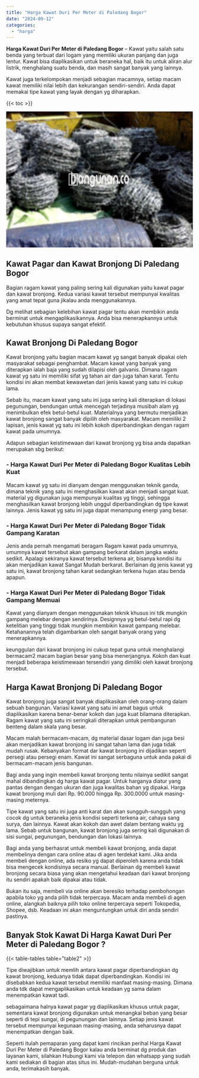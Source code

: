 ```yaml
---
title: "Harga Kawat Duri Per Meter di Paledang Bogor"
date: "2024-09-12"
categories: 
  - "harga"
---
```


**Harga Kawat Duri Per Meter di Paledang Bogor** – Kawat yaitu salah satu benda yang terbuat dari logam yang memiliki ukuran panjang dan juga lentur. Kawat bisa diaplikasikan untuk beraneka hal, baik itu untuk aliran alur listrik, menghalang suatu benda, dan masih sangat banyak yang lainnya.

Kawat juga terkelompokan menjadi sebagian macamnya, setiap macam kawat memiliki nilai lebih dan kekurangan sendiri-sendiri. Anda dapat memakai tipe kawat yang layak dengan yg diharapkan.

{{< toc >}}

![Harga Kawat Duri Per Meter di Paledang Bogor](/images/jual-kawat-murah28.png)

## Kawat Pagar dan Kawat Bronjong Di Paledang Bogor

Bagian ragam kawat yang paling sering kali digunakan yaitu kawat pagar dan kawat bronjong. Kedua variasi kawat tersebut mempunyai kwalitas yang amat tepat guna jikalau anda menggunakannya.

Dg melihat sebagian kelebihan kawat pagar tentu akan membikin anda berminat untuk mengaplikasikannya. Anda bisa menerapkannya untuk kebutuhan khusus supaya sangat efektif.

## Kawat Bronjong Di Paledang Bogor

Kawat bronjong yaitu bagian macam kawat yg sangat banyak dipakai oleh masyarakat sebagai penghambat. Macam kawat yang banyak yang diterapkan ialah baja yang sudah dilapisi oleh galvanis. Dimana ragam kawat yg satu ini memiliki sifat yg tahan air dan juga tahan karat. Tentu kondisi ini akan membat kewawetan dari jenis kawat yang satu ini cukup lama.

Sebab itu, macam kawat yang satu ini juga sering kali diterapkan di lokasi pegunungan, bendungan untuk mencegah terjadinya musibah alam yg menimbulkan efek betul-betul kuat. Materialnya yang bermutu menjadikan kawat bronjong sangat banyak dipilih oleh masyarakat. Macam memiliki 2 lapisan, jenis kawat yg satu ini lebih kokoh diperbandingkan dengan ragam kawat pada umumnya.

Adapun sebagian keistimewaan dari kawat bronjong yg bisa anda dapatkan merupakan sbg berikut:

### \- Harga Kawat Duri Per Meter di Paledang Bogor Kualitas Lebih Kuat

Macam kawat yg satu ini dianyam dengan menggunakan teknik ganda, dimana teknik yang satu ini menghasilkan kawat akan menjadi sangat kuat. material yg digunakan juga mempunyai kualitas yg tinggi, sehingga menghasilkan kawat bronjong lebih unggul diperbandingkan dg tipe kawat lainnya. Jenis kawat yg satu ini juga dapat menampung energi yang besar.

### \- Harga Kawat Duri Per Meter di Paledang Bogor Tidak Gampang Karatan

Jenis anda pernah mengamati beragam Ragam kawat pada umumnya, umumnya kawat tersebut akan gampang berkarat dalam jangka waktu sedikit. Apalagi sekiranya kawat tersebut terkena air, bisanya kondisi itu akan menjadikan kawat Sangat Mudah berkarat. Berlainan dg jenis kawat yg satu ini, kawat bronjong tahan karat sedangkan terkena hujan atau benda apapun.

### \- Harga Kawat Duri Per Meter di Paledang Bogor Tidak Gampang Memuai

Kawat yang dianyam dengan menggunakan teknik khusus ini tdk mungkin gampang melebar dengan sendirinya. Designnya yg betul-betul rapi dg ketelitian yang tinggi tidak mungkin membikin kawat gampang melebar. Ketahanannya telah digambarkan oleh sangat banyak orang yang menerapkannya.

keunggulan dari kawat bronjong ini cukup tepat guna untuk menghalangi bermacam2 macam bagian besar yang bisa menerjangnya. Kokoh dan kuat menjadi beberapa keistimewaan tersendiri yang dimiliki oleh kawat bronjong tersebut.

## Harga Kawat Bronjong Di Paledang Bogor

Kawat bronjong juga sangat banyak diaplikasikan oleh orang-orang dalam sebuah bangunan. Variasi kawat yang satu ini amat bagus untuk diaplikasikan karena benar-benar kokoh dan juga kuat bilamana diterapkan. Ragam kawat yang satu ini seringkali diterapkan untuk pembangunan benteng dalam skala yang besar.

Macam malah bermacam-macam, dg material dasar logam dan juga besi akan menjadikan kawat bronjong ini sangat tahan lama dan juga tidak mudah rusak. Kebanyakan format dar kawat bronjong ini dijadikan seperti persegi atau persegi enam. Kawat ini sangat serbaguna untuk anda pakai di bermacam-macam jenis bangunan.

Bagi anda yang ingin membeli kawat bronjong tentu nilainya sedikit sangat mahal dibandingkan dg harga kawat pagar. Untuk harganya diatur yang pantas dengan dengan ukuran dan juga kwalitas bahan yg dipakai. Harga kawat bronjong muli dari Rp. 90.000 hingga Rp. 300.0000 untuk masing-masing meternya.

Tipe kawat yang satu ini juga anti karat dan akan sungguh-sungguh yang cocok dg untuk beraneka jenis kondisi seperti terkena air, cahaya sang surya, dan lainnya. Kawat akan kokoh dan awet dalam bentang waktu yg lama. Sebab untuk bangunan, kawat bronjong juga sering kali digunakan di sisi sungai, pegunungan, bendungan dan lokasi lainnya.

Bagi anda yang berhasrat untuk membeli kawat bronjong, anda dapat membelinya dengan cara online atau di agen terdekat kami. Jika anda membeli dengan online, ada resiko yg dapat diperoleh karena anda tidak bisa mengecek kondisinya secara manual. Berlainan dg membeli kawat bronjong secara biasa yang akan mengetahui keadaan dari kawat bronjong itu sendiri apakah baik dipakai atau tidak.

Bukan itu saja, membeli via online akan beresiko terhadap pembohongan apabila toko yg anda pilih tidak terpercaya. Macam anda membeli di agen online, alangkah baiknya pilih toko online terpercaya seperti Tokopedia, Shopee, dsb. Keadaan ini akan menguntungkan untuk diri anda sendiri pastinya.

## Banyak Stok Kawat Di Harga Kawat Duri Per Meter di Paledang Bogor ?

{{< table-tables table="table2" >}}

Tipe diwajibkan untuk memlih antara kawat pagar diperbandingkan dg kawat bronjong, keduanya tidak dapat diperbandingkan. Kondisi ini disebabkan kedua kawat tersebut memiliki manfaat masing-masing. Dimana anda tdk dapat mengaplikasikan untuk keadaan yg sama dalam menempatkan kawat tadi.

sebagaimana halnya kawat pagar yg diaplikasikan khusus untuk pagar, sementara kawat bronjong digunakan untuk menangkal beban yang besar seperti di tepi sungai, di pegunungan dan lainnya. Setiap jenis kawat tersebut mempunyai kegunaan masing-masing, anda seharusnya dapat menempatkan dengan baik.

Seperti itulah pemaparan yang dapat kami rincikan perihal Harga Kawat Duri Per Meter di Paledang Bogor kalau anda berminat dg produk dan layanan kami, silahkan Hubungi kami via telepon dan whatsapp yang sudah kami sediakan di bagian atas situs ini. Mudah-mudahan berguna untuk anda, terimakasih banyak.
